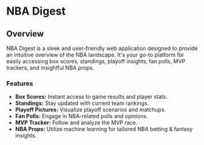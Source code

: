 # NBA Digest

## Overview

NBA Digest is a sleek and user-friendly web application designed to provide an intuitive overview of the NBA landscape. It's your go-to platform for easily accessing box scores, standings, playoff insights, fan polls, MVP trackers, and insightful NBA props.

### Features

- **Box Scores:** Instant access to game results and player stats.
- **Standings:** Stay updated with current team rankings.
- **Playoff Pictures:** Visualize playoff scenarios and matchups.
- **Fan Polls:** Engage in NBA-related polls and opinions.
- **MVP Tracker:** Follow and analyze the MVP race.
- **NBA Props:** Utilize machine learning for tailored NBA betting & fantasy insights.
